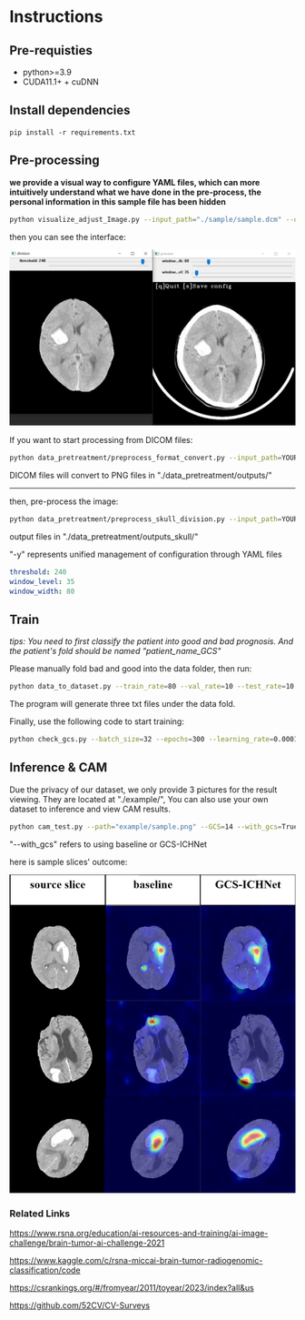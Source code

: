 # Instructions
## Pre-requisties
- python>=3.9
- CUDA11.1+ + cuDNN
## Install dependencies
```
pip install -r requirements.txt
```
## Pre-processing
**we provide a visual way to configure YAML files, which can more intuitively understand what we have done in the pre-process, the personal information in this sample file has been hidden**

```sh
python visualize_adjust_Image.py --input_path="./sample/sample.dcm" --output_yaml_path="./settings/test.yaml"
```
then you can see the interface:

![image-20230316001610997](.\example\image_vis.png)

If you want to start processing from DICOM files:

```sh
python data_pretreatment/preprocess_format_convert.py --input_path=YOUR_DIR -y
```

DICOM files will convert to PNG files in "./data_pretreatment/outputs/"


-----

then, pre-process the image:

```sh
python data_pretreatment/preprocess_skull_division.py --input_path=YOUR_DIR -y --as_dir
```

output files in "./data_pretreatment/outputs_skull/"

"-y" represents unified management of configuration through YAML files

```yaml
threshold: 240
window_level: 35
window_width: 80
```


## Train
*tips: You need to first classify the patient into good and bad prognosis. And the patient's fold should be named "patient_name_GCS"*

Please manually fold bad and good into the data folder, then run:

```sh
python data_to_dataset.py --train_rate=80 --val_rate=10 --test_rate=10
```

The program will generate three txt files under the data fold.

Finally, use the following code to start training:

```sh
python check_gcs.py --batch_size=32 --epochs=300 --learning_rate=0.0001 --with_gcs=True --use_gpu=True
```

## Inference & CAM

Due the privacy of our dataset, we only provide 3 pictures for the result viewing. They are located at "./example/", You can also use your own dataset to inference and view CAM results.
```sh
python cam_test.py --path="example/sample.png" --GCS=14 --with_gcs=True
```

"--with_gcs" refers to using baseline or GCS-ICHNet

here is sample slices' outcome:

![image](.\example\sample_cam.png)

### Related Links

https://www.rsna.org/education/ai-resources-and-training/ai-image-challenge/brain-tumor-ai-challenge-2021

https://www.kaggle.com/c/rsna-miccai-brain-tumor-radiogenomic-classification/code

https://csrankings.org/#/fromyear/2011/toyear/2023/index?all&us

https://github.com/52CV/CV-Surveys

